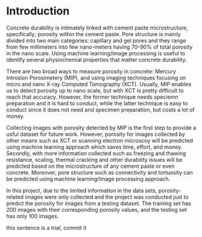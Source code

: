 # Introduction

Concrete durability is intimately linked with cement paste microstructure, specifically; porosity within the cement paste. Pore structure is mainly divided into two main categories: capillary and gel pores and they range from few millimeters into few nano-meters having 70-90% of total porosity in the nano scale. Using machine learning/image processing is useful to identify several physiochemial properties that matter concrete durability. 

There are two broad ways to measure porosity in concrete: Mercury Introsion Porosimetery (MIP), and using imaging techniques focusing on micro and nano X-ray Computed Tomography (XCT). Usually, MIP enables us to detect porosity up to nano scale, but with XCT is pretty difficult to reach that accuracy. However, the former technique needs speciemn preparation and it is hard to conduct, while the latter technique is easy to conduct since it does not need and specimen preparation, but costs a lot of money.

Collecting images with porosity detected by MIP is the first step to provide a usful dataset for future work. However, porosity for images collected by other means such as XCT or scanning electron microscoy will be predicted using machine learning approach which saves time, effort, and money. Secondly, with more information collected such as freezing and thawing resistance, scaling, thermal cracking and other durability issues will be predicted based on the microstructure of any cement paste or even concrete. Moreover, pore structure such as connectivity and tortuosity can be predicted using machine learning/Image processing approach. 

In this project, due to the limited information in the data sets, porosity-related images were only collected and the project was conducted just to predict the porosity for images from a testing dataset. The training set has 200 images with their corresponding porosity values, and the testing set has only 100 images.

this sentence is a trial, commit it

